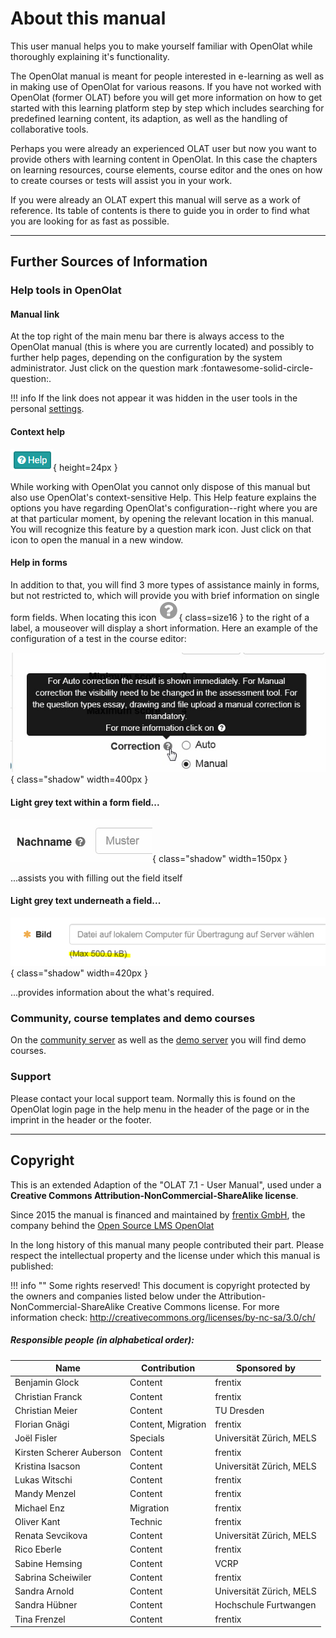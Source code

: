 # About this manual

This user manual helps you to make yourself familiar with OpenOlat while
thoroughly explaining it's functionality.

The OpenOlat manual is meant for people interested in e-learning as well as in
making use of OpenOlat for various reasons. If you have not worked with
OpenOlat (former OLAT) before you will get more information on how to get
started with this learning platform step by step which includes searching for
predefined learning content, its adaption, as well as the handling of
collaborative tools.

Perhaps you were already an experienced OLAT user but now you want to provide
others with learning content in OpenOlat. In this case the chapters on
learning resources, course elements, course editor and the ones on how to
create courses or tests will assist you in your work.

If you were already an OLAT expert this manual will serve as a work of
reference. Its table of contents is there to guide you in order to find what you are looking for as
fast as possible.

***

## Further Sources of Information

### Help tools in OpenOlat

#### Manual link

At the top right of the main menu bar there is always access to the OpenOlat
manual (this is where you are currently located) and possibly to further help
pages, depending on the configuration by the system administrator.  Just click
on the question mark :fontawesome-solid-circle-question:.

!!! info 
	If the link does not appear it was hidden in the user tools in the personal
	[settings](../personal/Configuration.md#settings).


#### Context help

![](assets/help.png){ height=24px }

While working with OpenOlat you cannot only dispose of this manual but also
use OpenOlat's  context-sensitive Help. This Help feature explains the options
you have regarding OpenOlat's configuration--right where you are at that
particular moment, by opening the relevant location in this manual. You will
recognize this feature by a question mark icon. Just click on that icon to
open the manual in a new window.


#### Help in forms

In addition to that, you will find 3 more types of assistance mainly in forms,
but not restricted to, which will provide you with brief information on single
form fields. When locating this icon
![](assets/hover_help.png){ class=size16 }
to the right of a label, a mouseover will display a short information. Here an
example of the configuration of a test in the course editor:

![](assets/example_Fragezeichen.jpg){ class="shadow" width=400px }

  

#### Light grey text within a form field...

![](assets/help_gui_demo.jpg){ class="shadow" width=150px }

...assists you with filling out the field itself


#### Light grey text underneath a field...

![](assets/help_gui_demo1.png){ class="shadow" width=420px }

...provides information about the what's required.


### Community, course templates and demo courses

On the [community server](https://community.openolat.org) as well as the [demo server](https://learn.olat.com "Demoserver") you will 
find demo courses.


### Support

Please contact your local support team. Normally this is found on the OpenOlat login page in the help menu in the header of the page or in the imprint in the header or the footer. 

***  
  
## Copyright

This is an extended Adaption of the "OLAT 7.1 - User Manual", used under a
**Creative Commons Attribution-NonCommercial-ShareAlike license**. 

Since 2015 the manual is financed and maintained by 
[frentix GmbH](https://www.frentix.com/), the company behind
the [Open Source LMS OpenOlat](https://www.openolat.org)

In the long history of this manual many people contributed their part. Please respect the intellectual property and the license under which this manual is published: 

!!! info "" 
	Some rights reserved! This document is copyright protected by the owners and
	companies listed below under the Attribution-NonCommercial-ShareAlike Creative
	Commons license. For more information check:
	<http://creativecommons.org/licenses/by-nc-sa/3.0/ch/>

##### Responsible people (in alphabetical order):

| Name | Contribution | Sponsored by |
| ---- | ------------ | ----------- |
| Benjamin Glock | Content | frentix |
| Christian Franck | Content | frentix |
| Christian Meier | Content | TU Dresden |
| Florian Gnägi | Content, Migration | frentix |
| Joël Fisler | Specials | Universität Zürich, MELS |
| Kirsten Scherer Auberson | Content | frentix |
| Kristina Isacson | Content | Universität Zürich, MELS  |
| Lukas Witschi | Content | frentix |
| Mandy Menzel | Content | frentix |
| Michael Enz | Migration | frentix |
| Oliver Kant | Technic | frentix |
| Renata Sevcikova | Content | Universität Zürich, MELS |
| Rico Eberle | Content | frentix |
| Sabine Hemsing | Content | VCRP |
| Sabrina Scheiwiler | Content | frentix |
| Sandra Arnold | Content | Universität Zürich, MELS |
| Sandra Hübner | Content | Hochschule Furtwangen |
| Tina Frenzel | Content | frentix |



